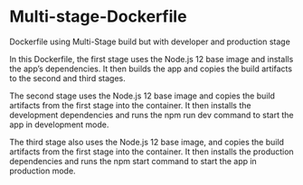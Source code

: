 # Multi-stage-Dockerfile
Dockerfile using Multi-Stage build but with developer and production stage

In this Dockerfile, the first stage uses the Node.js 12 base image and installs the app’s dependencies. It then builds the app and copies the build artifacts to the second and third stages.

The second stage uses the Node.js 12 base image and copies the build artifacts from the first stage into the container. It then installs the development dependencies and runs the npm run dev command to start the app in development mode.

The third stage also uses the Node.js 12 base image, and copies the build artifacts from the first stage into the container. It then installs the production dependencies and runs the npm start command to start the app in production mode.

